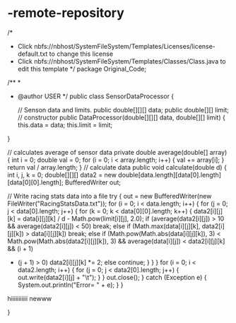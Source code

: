 # -remote-repository
/*
 * Click nbfs://nbhost/SystemFileSystem/Templates/Licenses/license-default.txt to change this license
 * Click nbfs://nbhost/SystemFileSystem/Templates/Classes/Class.java to edit this template
 */
package Original_Code;

/**
 *
 * @author USER
 */
public class SensorDataProcessor {
    
    // Senson data and limits.
public double[][][] data;
public double[][] limit;
// constructor
public DataProcessor(double[][][] data, double[][] limit) {
this.data = data;
this.limit = limit;
    
    
}


// calculates average of sensor data
private double average(double[] array) {
int i = 0;
double val = 0;
for (i = 0; i < array.length; i++) {
val += array[i];
}
return val / array.length;
}
// calculate data
public void calculate(double d) {
int i, j, k = 0;
double[][][] data2 = new
double[data.length][data[0].length][data[0][0].length];
BufferedWriter out;



// Write racing stats data into a file
try {
out = new BufferedWriter(new FileWriter("RacingStatsData.txt"));
for (i = 0; i < data.length; i++) {
for (j = 0; j < data[0].length; j++) {
for (k = 0; k < data[0][0].length; k++) {
data2[i][j][k] = data[i][j][k] / d -
Math.pow(limit[i][j], 2.0);
if (average(data2[i][j]) > 10 && average(data2[i][j]) 
< 50)
break;
else if (Math.max(data[i][j][k], data2[i][j][k]) > 
data[i][j][k])
break;
else if (Math.pow(Math.abs(data[i][j][k]), 3) < 
Math.pow(Math.abs(data2[i][j][k]), 3)
&& average(data[i][j]) < data2[i][j][k] && (i + 1) 
* (j + 1) > 0)
data2[i][j][k] *= 2;
else
continue;
}
}
}
for (i = 0; i < data2.length; i++) {
for (j = 0; j < data2[0].length; j++) {
out.write(data2[i][j] + "\t");
}
}
out.close();
} catch (Exception e) {
System.out.println("Error= " + e);
}
}

hiiiiiiiiiii
newww


}